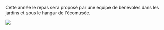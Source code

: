 Cette année le repas sera proposé par une équipe de bénévoles dans les jardins et sous le hangar de l'écomusée.

![](/img/assiette-fleurie.jpg)
